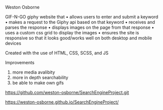 Weston Osborne


GIF-N-GO
giphy website that
• allows users to enter and submit a keyword
• makes a request to the Giphy api based on that keyword
• receives and parses the response
• displays images on the page from that response
• uses a custom css grid to display the images
• ensures the site is responsive so that it looks good/works well on both desktop and mobile devices


Created with the use of HTML, CSS, SCSS, and  JS 

Improvements
1. more media avalibity 
2. more in depth searchability
3. be able to make own gifs


https://github.com/weston-osborne/SearchEngineProject.git

https://weston-osborne.github.io/SearchEngineProject/